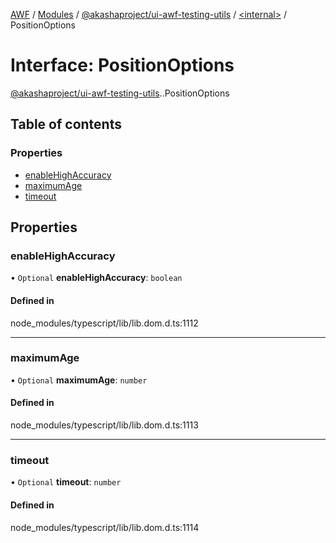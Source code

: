 [AWF](../README.md) / [Modules](../modules.md) / [@akashaproject/ui-awf-testing-utils](../modules/akashaproject_ui_awf_testing_utils.md) / [<internal\>](../modules/akashaproject_ui_awf_testing_utils._internal_.md) / PositionOptions

# Interface: PositionOptions

[@akashaproject/ui-awf-testing-utils](../modules/akashaproject_ui_awf_testing_utils.md).[<internal>](../modules/akashaproject_ui_awf_testing_utils._internal_.md).PositionOptions

## Table of contents

### Properties

- [enableHighAccuracy](akashaproject_ui_awf_testing_utils._internal_.PositionOptions.md#enablehighaccuracy)
- [maximumAge](akashaproject_ui_awf_testing_utils._internal_.PositionOptions.md#maximumage)
- [timeout](akashaproject_ui_awf_testing_utils._internal_.PositionOptions.md#timeout)

## Properties

### enableHighAccuracy

• `Optional` **enableHighAccuracy**: `boolean`

#### Defined in

node_modules/typescript/lib/lib.dom.d.ts:1112

___

### maximumAge

• `Optional` **maximumAge**: `number`

#### Defined in

node_modules/typescript/lib/lib.dom.d.ts:1113

___

### timeout

• `Optional` **timeout**: `number`

#### Defined in

node_modules/typescript/lib/lib.dom.d.ts:1114
